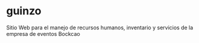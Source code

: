 # guinzo
Sitio Web para el manejo de recursos humanos, inventario y servicios de la empresa de eventos Bockcao
